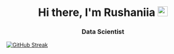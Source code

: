 <h1 align="center">Hi there, I'm Rushaniia</a> 
<img src="https://github.com/blackcater/blackcater/raw/main/images/Hi.gif" height="26"/></h1>
<h3 align="center">Data Scientist</h3>

[![GitHub Streak](https://github-readme-streak-stats.herokuapp.com/?user=rrishkulova)](https://git.io/streak-stats)

<!--
**rrishkulova/rrishkulova** is a ✨ _special_ ✨ repository because its `README.md` (this file) appears on your GitHub profile.

Here are some ideas to get you started:

- 🔭 I’m currently working on ...
- 🌱 I’m currently learning ...
- 👯 I’m looking to collaborate on ...
- 🤔 I’m looking for help with ...
- 💬 Ask me about ...
- 📫 How to reach me: ...
- 😄 Pronouns: ...
- ⚡ Fun fact: ...
-->
